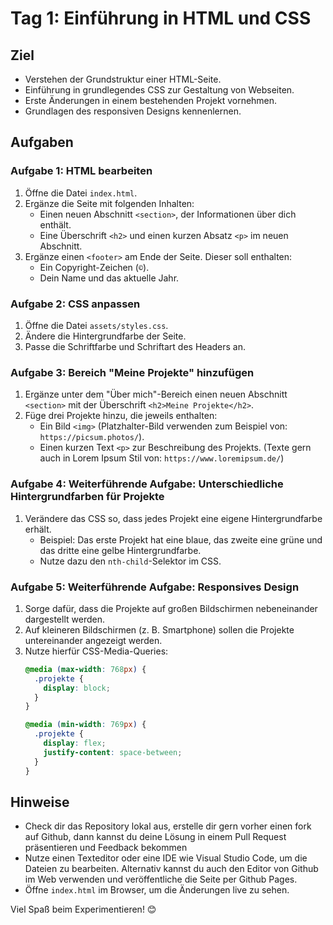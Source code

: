 # Tag 1: Einführung in HTML und CSS

## Ziel
- Verstehen der Grundstruktur einer HTML-Seite.
- Einführung in grundlegendes CSS zur Gestaltung von Webseiten.
- Erste Änderungen in einem bestehenden Projekt vornehmen.
- Grundlagen des responsiven Designs kennenlernen.

## Aufgaben

### Aufgabe 1: HTML bearbeiten
1. Öffne die Datei `index.html`.
2. Ergänze die Seite mit folgenden Inhalten:
   - Einen neuen Abschnitt `<section>`, der Informationen über dich enthält.
   - Eine Überschrift `<h2>` und einen kurzen Absatz `<p>` im neuen Abschnitt.
3. Ergänze einen `<footer>` am Ende der Seite. Dieser soll enthalten:
   - Ein Copyright-Zeichen (`©`).
   - Dein Name und das aktuelle Jahr.

### Aufgabe 2: CSS anpassen
1. Öffne die Datei `assets/styles.css`.
2. Ändere die Hintergrundfarbe der Seite.
3. Passe die Schriftfarbe und Schriftart des Headers an.

### Aufgabe 3: Bereich "Meine Projekte" hinzufügen
1. Ergänze unter dem "Über mich"-Bereich einen neuen Abschnitt `<section>` mit der Überschrift `<h2>Meine Projekte</h2>`.
2. Füge drei Projekte hinzu, die jeweils enthalten:
   - Ein Bild `<img>` (Platzhalter-Bild verwenden zum Beispiel von: `https://picsum.photos/`).
   - Einen kurzen Text `<p>` zur Beschreibung des Projekts. (Texte gern auch in Lorem Ipsum Stil von: `https://www.loremipsum.de/`)

### Aufgabe 4: Weiterführende Aufgabe: Unterschiedliche Hintergrundfarben für Projekte
1. Verändere das CSS so, dass jedes Projekt eine eigene Hintergrundfarbe erhält.
   - Beispiel: Das erste Projekt hat eine blaue, das zweite eine grüne und das dritte eine gelbe Hintergrundfarbe.
   - Nutze dazu den `nth-child`-Selektor im CSS.

### Aufgabe 5: Weiterführende Aufgabe: Responsives Design
1. Sorge dafür, dass die Projekte auf großen Bildschirmen nebeneinander dargestellt werden.
2. Auf kleineren Bildschirmen (z. B. Smartphone) sollen die Projekte untereinander angezeigt werden.
3. Nutze hierfür CSS-Media-Queries:
   ```css
   @media (max-width: 768px) {
     .projekte {
       display: block;
     }
   }

   @media (min-width: 769px) {
     .projekte {
       display: flex;
       justify-content: space-between;
     }
   }
   ```

## Hinweise
- Check dir das Repository lokal aus, erstelle dir gern vorher einen fork auf Github, dann kannst du deine Lösung in einem Pull Request präsentieren und Feedback bekommen
- Nutze einen Texteditor oder eine IDE wie Visual Studio Code, um die Dateien zu bearbeiten. Alternativ kannst du auch den Editor von Github im Web verwenden und veröffentliche die Seite per Github Pages.
- Öffne `index.html` im Browser, um die Änderungen live zu sehen.


Viel Spaß beim Experimentieren! 😊